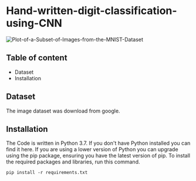 # Hand-written-digit-classification-using-CNN

![Plot-of-a-Subset-of-Images-from-the-MNIST-Dataset](https://user-images.githubusercontent.com/46066018/86726105-e37c3300-c047-11ea-895d-845b650562f6.png)

## Table of content
- Dataset
- Installation


## Dataset
  The image dataset was download from google.

## Installation
 
 
The Code is written in Python 3.7. If you don't have Python installed you can find it here. If you are using a lower version of Python you can upgrade using the pip package, ensuring you have the latest version of pip. To install the required packages and libraries, run this command.

    pip install -r requirements.txt
